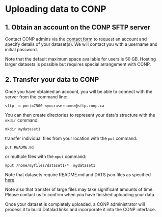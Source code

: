 # Uploading data to CONP

## 1. Obtain an account on the CONP SFTP server

Contact CONP admins via the [contact form](https://portal.conp.ca/contact_us) to request an account and specify details of your dataset(s).  We will contact you with a username and initial password.

Note that the default maximum space available for users is 50 GB.  Hosting larger datasets is possible but requires special arrangement with CONP.

## 2. Transfer your data to CONP

Once you have obtained an account, you will be able to connect with the server from the command line:

```
sftp -o port=7500 <yourusername>@sftp.conp.ca
```

You can then create directories to represent your data's structure with the ```mkdir``` command:

```
mkdir mydataset1
```

transfer individual files from your location with the ```put``` command:

```
put README.md
```

or multiple files with the ```mput``` command:

```
mput /home/myfiles/dataset1/*  mydataset1
```

Note that datasets require README.md and DATS.json files as specified [here](https://portal.conp.ca/share).

Note also that transfer of large files may take significant amounts of time.  Please contact us to confirm when you have finished uploading your data.

Once your dataset is completely uploaded, a CONP administrator will process it to build Datalad links and incorporate it into the CONP interface.
